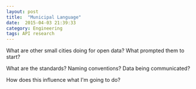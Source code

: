 ```yaml
---
layout: post
title:  "Municipal Language"
date:  2015-04-03 21:39:33
category: Engineering
tags: API research
---
```

What are other small cities doing for open data? What prompted them to start?

What are the standards? Naming conventions? Data being communicated?

How does this influence what I'm going to do?